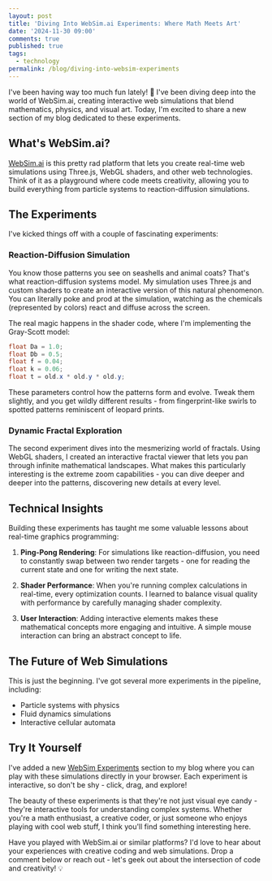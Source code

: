 ```yaml
---
layout: post
title: 'Diving Into WebSim.ai Experiments: Where Math Meets Art'
date: '2024-11-30 09:00'
comments: true
published: true
tags:
  - technology
permalink: /blog/diving-into-websim-experiments
---
```


I've been having way too much fun lately! 🚀 I've been diving deep into the world of WebSim.ai, creating interactive web simulations that blend mathematics, physics, and visual art. Today, I'm excited to share a new section of my blog dedicated to these experiments.

## What's WebSim.ai?

[WebSim.ai](https://websim.ai/@sirkitree) is this pretty rad platform that lets you create real-time web simulations using Three.js, WebGL shaders, and other web technologies. Think of it as a playground where code meets creativity, allowing you to build everything from particle systems to reaction-diffusion simulations.

## The Experiments

I've kicked things off with a couple of fascinating experiments:

### Reaction-Diffusion Simulation

You know those patterns you see on seashells and animal coats? That's what reaction-diffusion systems model. My simulation uses Three.js and custom shaders to create an interactive version of this natural phenomenon. You can literally poke and prod at the simulation, watching as the chemicals (represented by colors) react and diffuse across the screen.

The real magic happens in the shader code, where I'm implementing the Gray-Scott model:

```glsl
float Da = 1.0;
float Db = 0.5;
float f = 0.04;
float k = 0.06;
float t = old.x * old.y * old.y;
```

These parameters control how the patterns form and evolve. Tweak them slightly, and you get wildly different results - from fingerprint-like swirls to spotted patterns reminiscent of leopard prints.

### Dynamic Fractal Exploration

The second experiment dives into the mesmerizing world of fractals. Using WebGL shaders, I created an interactive fractal viewer that lets you pan through infinite mathematical landscapes. What makes this particularly interesting is the extreme zoom capabilities - you can dive deeper and deeper into the patterns, discovering new details at every level.

## Technical Insights

Building these experiments has taught me some valuable lessons about real-time graphics programming:

1. **Ping-Pong Rendering**: For simulations like reaction-diffusion, you need to constantly swap between two render targets - one for reading the current state and one for writing the next state.

2. **Shader Performance**: When you're running complex calculations in real-time, every optimization counts. I learned to balance visual quality with performance by carefully managing shader complexity.

3. **User Interaction**: Adding interactive elements makes these mathematical concepts more engaging and intuitive. A simple mouse interaction can bring an abstract concept to life.

## The Future of Web Simulations

This is just the beginning. I've got several more experiments in the pipeline, including:
- Particle systems with physics
- Fluid dynamics simulations
- Interactive cellular automata

## Try It Yourself

I've added a new [WebSim Experiments](/websim/) section to my blog where you can play with these simulations directly in your browser. Each experiment is interactive, so don't be shy - click, drag, and explore!

The beauty of these experiments is that they're not just visual eye candy - they're interactive tools for understanding complex systems. Whether you're a math enthusiast, a creative coder, or just someone who enjoys playing with cool web stuff, I think you'll find something interesting here.

Have you played with WebSim.ai or similar platforms? I'd love to hear about your experiences with creative coding and web simulations. Drop a comment below or reach out - let's geek out about the intersection of code and creativity! 💡
